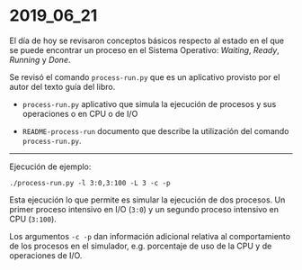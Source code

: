 # 2019_06_21

El día de hoy se revisaron conceptos básicos respecto al estado en el que se puede encontrar un proceso en el Sistema Operativo: *Waiting*, *Ready*, *Running* y *Done*.

Se revisó el comando `process-run.py` que es un aplicativo provisto por el autor del texto guía del libro.

* `process-run.py` aplicativo que simula la ejecución de procesos y sus operaciones o en CPU o de I/O

* `README-process-run` documento que describe la utilización del comando `process-run.py`.

---

Ejecución de ejemplo:

```
./process-run.py -l 3:0,3:100 -L 3 -c -p
```

Esta ejecución lo que permite es simular la ejecución de dos procesos. Un primer proceso intensivo en I/O (`3:0`) y un segundo proceso intensivo en CPU (`3:100`).

Los argumentos `-c -p` dan información adicional relativa al comportamiento de los procesos en el simulador, e.g. porcentaje de uso de la CPU y de operaciones de I/O.



















